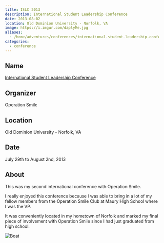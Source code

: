 ```yaml
---
title: ISLC 2013
description: International Student Leadership Conference
date: 2013-08-02
location: Old Dominion University - Norfolk, VA
image: https://i.imgur.com/daplyMe.jpg
aliases:
  - /home/adventures/conferences/international-student-leadership-conference-august-2013/
categories:
  - conference
---
```


## Name

[International Student Leadership Conference](https://studentprograms.operationsmile.org/events/islc/)

## Organizer

Operation Smile

## Location

Old Dominion University - Norfolk, VA

## Date

July 29th to August 2nd, 2013

## About

This was my second international conference with Operation Smile.

I really enjoyed this conference because I was able to bring in a lot of my fellow members from the Operation Smile Club at Maury High School where I was the VP.

It was conveniently located in my hometown of Norfolk and marked my final piece of involvement with Operation Smile since I had just graduated from high school.

![Boat](https://i.imgur.com/M1b4kUT.jpg)
